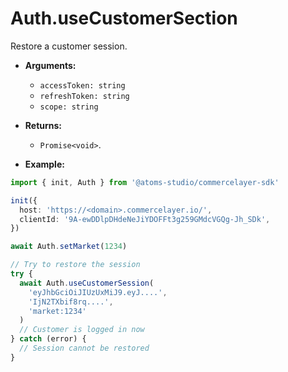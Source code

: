 # Auth.useCustomerSection

Restore a customer session.

- **Arguments:**

  - `accessToken: string`
  - `refreshToken: string`
  - `scope: string`

- **Returns:**

  - `Promise<void>`.

- **Example:**

```ts
import { init, Auth } from '@atoms-studio/commercelayer-sdk'

init({
  host: 'https://<domain>.commercelayer.io/',
  clientId: '9A-ewDDlpDHdeNeJiYDOFFt3g259GMdcVGQg-Jh_SDk', 
})

await Auth.setMarket(1234)

// Try to restore the session
try {
  await Auth.useCustomerSession(
    'eyJhbGciOiJIUzUxMiJ9.eyJ....',
    'IjN2TXbif8rq....',
    'market:1234'
  )
  // Customer is logged in now
} catch (error) {
  // Session cannot be restored
}

```
